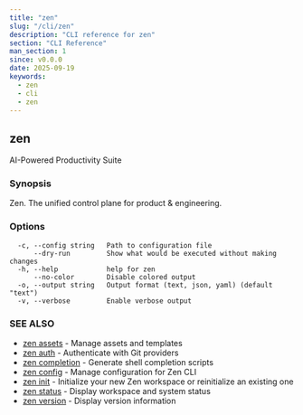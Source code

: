 ```yaml
---
title: "zen"
slug: "/cli/zen"
description: "CLI reference for zen"
section: "CLI Reference"
man_section: 1
since: v0.0.0
date: 2025-09-19
keywords:
  - zen
  - cli
  - zen
---
```


## zen

AI-Powered Productivity Suite

### Synopsis

Zen. The unified control plane for product & engineering.

### Options

```
  -c, --config string   Path to configuration file
      --dry-run         Show what would be executed without making changes
  -h, --help            help for zen
      --no-color        Disable colored output
  -o, --output string   Output format (text, json, yaml) (default "text")
  -v, --verbose         Enable verbose output
```

### SEE ALSO

* [zen assets](zen-assets.md.md)	 - Manage assets and templates
* [zen auth](zen-auth.md.md)	 - Authenticate with Git providers
* [zen completion](zen-completion.md.md)	 - Generate shell completion scripts
* [zen config](zen-config.md.md)	 - Manage configuration for Zen CLI
* [zen init](zen-init.md.md)	 - Initialize your new Zen workspace or reinitialize an existing one
* [zen status](zen-status.md.md)	 - Display workspace and system status
* [zen version](zen-version.md.md)	 - Display version information


